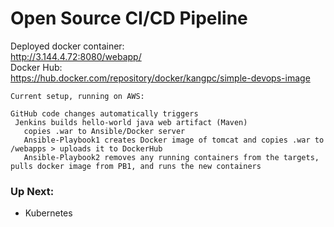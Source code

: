 # Open Source CI/CD Pipeline
Deployed docker container:<br>
http://3.144.4.72:8080/webapp/<br>
Docker Hub:<br>
https://hub.docker.com/repository/docker/kangpc/simple-devops-image<br>
```
Current setup, running on AWS:

GitHub code changes automatically triggers 
 Jenkins builds hello-world java web artifact (Maven) 
   copies .war to Ansible/Docker server 
   Ansible-Playbook1 creates Docker image of tomcat and copies .war to /webapps > uploads it to DockerHub 
   Ansible-Playbook2 removes any running containers from the targets, pulls docker image from PB1, and runs the new containers

```


### Up Next:
- Kubernetes



